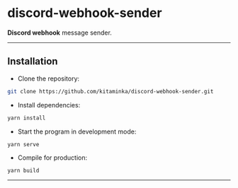 # discord-webhook-sender
**Discord webhook** message sender.
___
## Installation
- Clone the repository:
```bash
git clone https://github.com/kitaminka/discord-webhook-sender.git
```
- Install dependencies:
```bash
yarn install
```
- Start the program in development mode:
```bash
yarn serve
```
- Compile for production:
```
yarn build
```
___

